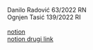 Danilo Radović 63/2022 RN<br />
Ognjen Tasić 139/2022 RI<br />
<br />
[notion](https://www.notion.so/whimsical-molecule-777/ClassyCrafT-87fb94dc2172478c8d11da0b7f76728f?pvs=4)<br />
[notion drugi link](https://whimsical-molecule-777.notion.site/ClassyCrafT-87fb94dc2172478c8d11da0b7f76728f)
